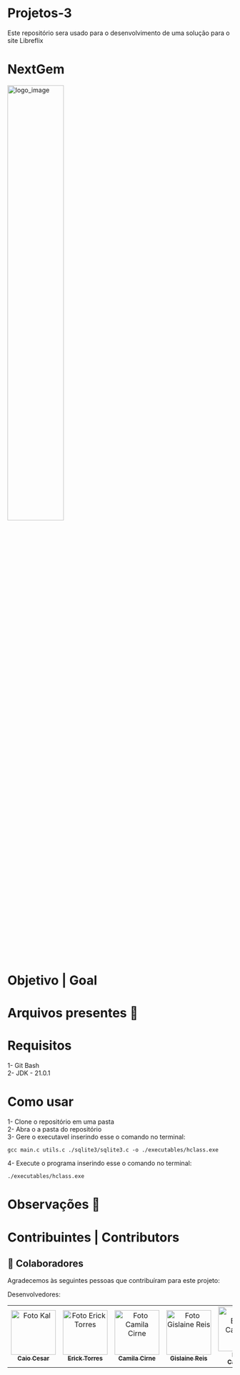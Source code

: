 # Projetos-3
Este repositório sera usado para o desenvolvimento de uma solução para o site Libreflix

# NextGem

<img src="https://github.com/Kal-0/Projetos-3/assets/106926790/936b7897-ef0e-4d67-baab-a907efd32b74" alt="logo_image" style="width: 50%; height: 50%;">

# Objetivo | Goal


# Arquivos presentes 📄 


# Requisitos
1- Git Bash <br>
2- JDK - 21.0.1 <br>

# Como usar
1- Clone o repositório em uma pasta <br>
2- Abra o a pasta do repositório <br>
3- Gere o executavel inserindo esse o comando no terminal: <br>
```
gcc main.c utils.c ./sqlite3/sqlite3.c -o ./executables/hclass.exe
```
4- Execute o programa inserindo esse o comando no terminal: <br>
```
./executables/hclass.exe
```


# Observações 👀


# Contribuintes | Contributors



## 🤝 Colaboradores

Agradecemos às seguintes pessoas que contribuíram para este projeto:

Desenvolvedores:
<table>
  <tr>
    <td align="center">
      <a href="https://github.com/Kal-0">
        <img src="https://avatars.githubusercontent.com/u/106926790?s=400&u=d51d91a8d447afbb4a9d0be21d664b82d7091fc5&v=4" width="100px;" alt="Foto Kal"/><br>
        <sub>
          <b>Caio Cesar</b>
        </sub>
      </a>
    </td>
    <td align="center">
      <a href="https://github.com/ErickTSantos">
        <img src="https://avatars.githubusercontent.com/u/116078641?v=4" width="100px;" alt="Foto Erick Torres"/><br>
        <sub>
          <b>Erick Torres</b>
        </sub>
      </a>
    </td>
    <td align="center">
      <a href="https://github.com/camilacirne">
        <img src="https://avatars.githubusercontent.com/u/28824856?v=4" width="100px;" alt="Foto Camila Cirne"/><br>
        <sub>
          <b>Camila Cirne</b>
        </sub>
      </a>
    </td>
    <td align="center">
      <a href="https://github.com/lainereis2002">
        <img src="https://avatars.githubusercontent.com/u/116602650?v=4" width="100px;" alt="Foto Gislaine Reis"/><br>
        <sub>
          <b>Gislaine Reis</b>
        </sub>
      </a>
    </td>
    <td align="center">
      <a href="https://github.com/brunacarvalho202">
        <img src="https://avatars.githubusercontent.com/u/107653834?v=4" width="100px;" alt="Foto Bruna Carvalho"/><br>
        <sub>
          <b>Bruna Carvalho</b>
        </sub>
      </a>
    </td>
    <td align="center">
      <a href="https://github.com/Juillerms">
        <img src="https://avatars.githubusercontent.com/u/75703772?v=4" width="100px;" alt="Foto Guilherme Lopes"/><br>
        <sub>
          <b>Guilherme Lopes</b>
        </sub>
      </a>
    </td>
  </tr>
</table>

